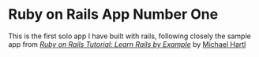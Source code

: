 # Ruby on Rails App Number One

This is the first solo app I have built with rails, following closely the sample app from [*Ruby on Rails Tutorial: Learn Rails by Example*](http://railstutorial.org/) by [Michael Hartl](http://michaelhartl.com)
